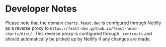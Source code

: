 # Developer Notes

Please note that the domain `charts.feast.dev` is configured through Netlify as a reverse proxy to `https://feast-dev.github.io/feast-helm-charts/dist/`. This reverse proxy is configured through `_redirects` and should automatically be picked up by Netlify if any changes are made.
